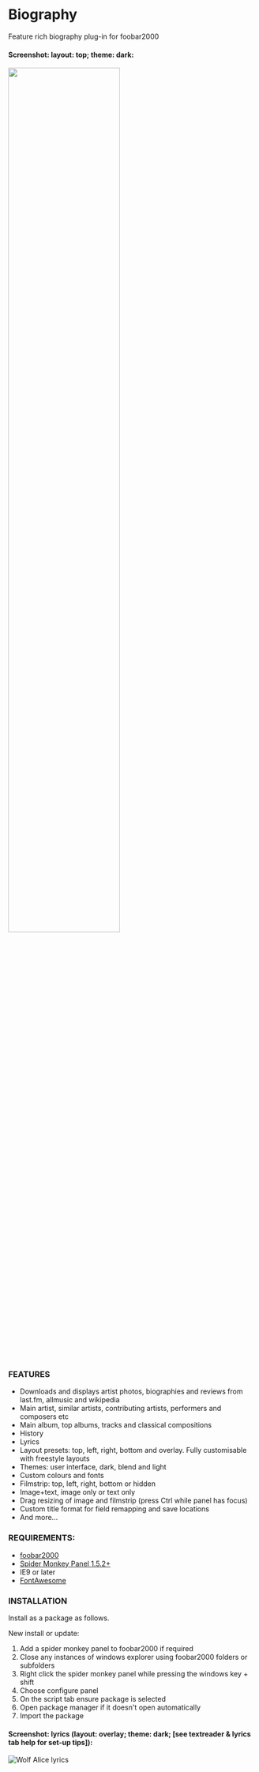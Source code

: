 # Biography

<!-- <img src= "https://img.shields.io/github/v/release/Wil-b/Biography?include_prereleases">[![CodeFactor](https://www.codefactor.io/repository/github/wil-b/smp-scripts/badge?s=e31aef34da666a7f881d60c035843654ee451e7d)](https://www.codefactor.io/repository/github/wil-b/smp-scripts) -->

 Feature rich biography plug-in for foobar2000
 
 #### Screenshot: layout: top; theme: dark:
 <img src="https://user-images.githubusercontent.com/35600752/155892284-bfc3231f-f615-403a-aab9-096073355bd9.png" width=67%>

### FEATURES
- Downloads and displays artist photos, biographies and reviews from last.fm, allmusic and wikipedia
- Main artist, similar artists, contributing artists, performers and composers etc
- Main album, top albums, tracks and classical compositions
- History
- Lyrics
- Layout presets: top, left, right, bottom and overlay. Fully customisable with freestyle layouts
- Themes: user interface, dark, blend and light
- Custom colours and fonts
- Filmstrip: top, left, right, bottom or hidden
- Image+text, image only or text only
- Drag resizing of image and filmstrip (press Ctrl while panel has focus)
- Custom title format for field remapping and save locations
- And more...

### REQUIREMENTS:
- [foobar2000](https://www.foobar2000.org)
- [Spider Monkey Panel 1.5.2+](https://www.foobar2000.org/components)
- IE9 or later
- [FontAwesome](https://github.com/FortAwesome/Font-Awesome/blob/fa-4/fonts/fontawesome-webfont.ttf?raw=true)

### INSTALLATION
Install as a package as follows.

New install or update:
1) Add a spider monkey panel to foobar2000 if required
2) Close any instances of windows explorer using foobar2000 folders or subfolders
3) Right click the spider monkey panel while pressing the windows key + shift
4) Choose configure panel
5) On the script tab ensure package is selected
6) Open package manager if it doesn't open automatically
7) Import the package

#### Screenshot: lyrics (layout: overlay; theme: dark; [see textreader & lyrics tab help for set-up tips]):
![Wolf Alice lyrics](https://user-images.githubusercontent.com/35600752/155892617-06bcf059-bfd9-43dd-bc61-8a06e2da81df.png)
